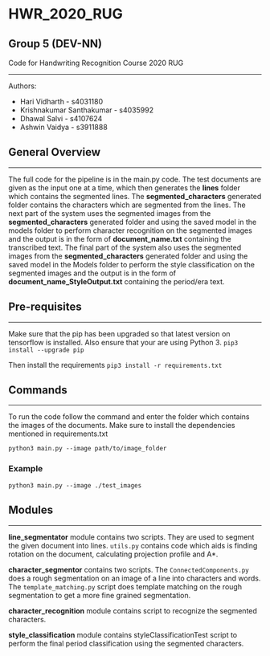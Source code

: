 # HWR_2020_RUG

## Group 5 (DEV-NN)

Code for Handwriting Recognition Course 2020 RUG

---

Authors:

- Hari Vidharth - s4031180
- Krishnakumar Santhakumar - s4035992
- Dhawal Salvi - s4107624
- Ashwin Vaidya - s3911888

## General Overview

---

The full code for the pipeline is in the main.py code.
The test documents are given as the input one at a time, which then generates the **lines** folder which contains the segmented lines.
The **segmented_characters** generated folder contains the characters which are segmented from the lines.
The next part of the system uses the segmented images from the **segmented_characters** generated folder and using the saved model in the models folder to perform character recognition on the segmented images and the output is in the form of **document_name.txt** containing the transcribed text.
The final part of the system also uses the segmented images from the **segmented_characters** generated folder and using the saved model in the Models folder to perform the style classification on the segmented images and the output is in the form of **document_name_StyleOutput.txt** containing the period/era text.

## Pre-requisites
---
Make sure that the pip has been upgraded so that latest version on tensorflow is installed. Also ensure that your are using Python 3.
`pip3 install --upgrade pip`

Then install the requirements
`pip3 install -r requirements.txt`

## Commands

---

To run the code follow the command and enter the folder which contains the images of the documents. Make sure to install the dependencies mentioned in requirements.txt

`python3 main.py --image path/to/image_folder`

### Example

`python3 main.py --image ./test_images`

## Modules

---

**line_segmentator** module contains two scripts. They are used to segment the given document into lines. `utils.py` contains code which aids is finding rotation on the document, calculating projection profile and A\*.

**character_segmentor** contains two scripts. The `ConnectedComponents.py` does a rough segmentation on an image of a line into characters and words. The `template_matching.py` script does template matching on the rough segmentation to get a more fine grained segmentation.

**character_recognition** module contains script to recognize the segmented characters.

**style_classification** module contains styleClassificationTest script to perform the final period classification using the segmented characters.
